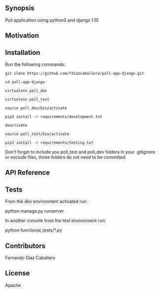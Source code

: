 ## Synopsis

Poll application using python3 and django 1.10


## Motivation


## Installation

Run the following commands:

```
git clone https://github.com/fdiazcaballero/poll-app-django.git

cd poll-app-django
 
virtualenv poll_dev

virtualenv poll_test

source poll_dev/bin/activate

pip3 install -r requirements/development.txt

deactivate

source poll_test/bin/activate

pip3 install -r requirements/testing.txt

```

Don't forget to include you poll_test and poll_dev folders in your .gitignore or exclude files, those folders do not need to be committed.


## API Reference


## Tests

From the dev environment activated run:

python manage.py runserver

In another console from the test environment run:

python functional_tests/*.py


## Contributors

Fernando Diaz Caballero


## License

Apache
